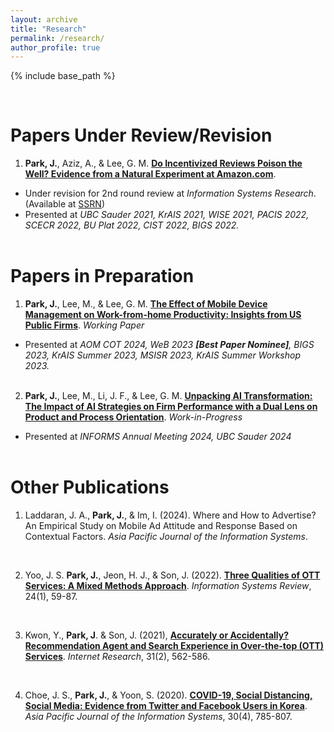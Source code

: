 ```yaml
---
layout: archive
title: "Research"
permalink: /research/
author_profile: true
---
```


{% include base_path %}

<br>

Papers Under Review/Revision
======
1. <b>Park, J.</b>, Aziz, A., & Lee, G. M. [<b>Do Incentivized Reviews Poison the Well? Evidence from a Natural Experiment at Amazon.com</b>](https://jaecheol-park.github.io/workingpapers/IncentivizedReviews).
  * Under revision for 2nd round review at <i>Information Systems Research</i>. (Available at [SSRN](https://papers.ssrn.com/abstract=4718932))
  * Presented at <i>UBC Sauder 2021, KrAIS 2021, WISE 2021, PACIS 2022, SCECR 2022, BU Plat 2022, CIST 2022, BIGS 2022.</i>
<br/><br/>

Papers in Preparation
======
1. <b>Park, J.</b>, Lee, M., & Lee, G. M. [<b>The Effect of Mobile Device Management on Work-from-home Productivity: Insights from US Public Firms</b>](https://jaecheol-park.github.io/workingpapers/MDM). <i>Working Paper</i>
  * Presented at <i>AOM COT 2024, WeB 2023 <b>[Best Paper Nominee]</b>, BIGS 2023, KrAIS Summer 2023, MSISR 2023, KrAIS Summer Workshop 2023.</i>
<br/><br/>
2. <b>Park, J.</b>, Lee, M., Li, J. F., & Lee, G. M. [<b>Unpacking AI Transformation: The Impact of AI Strategies on Firm Performance with a Dual Lens on Product and Process Orientation</b>](https://jaecheol-park.github.io/workingpapers/AIOrientation). <i>Work-in-Progress</i>
  * Presented at <i>INFORMS Annual Meeting 2024, UBC Sauder 2024</i>
<br/><br/>

Other Publications
======

1. Laddaran, J. A., <b>Park, J.</b>, & Im, I. (2024). Where and How to Advertise? An Empirical Study on Mobile Ad Attitude and Response Based on Contextual Factors. <i>Asia Pacific Journal of the Information Systems</i>.  
<br/>

2. Yoo, J. S. <b>Park, J.</b>, Jeon, H. J., & Son, J. (2022). [<b>Three Qualities of OTT Services: A Mixed Methods Approach</b>](https://www.earticle.net/Article/A408905). <i>Information Systems Review</i>, 24(1), 59-87.  
<br/>

3. Kwon, Y., <b>Park, J</b>. & Son, J. (2021), [<b>Accurately or Accidentally? Recommendation Agent and Search Experience in Over-the-top (OTT) Services</b>](https://www.emerald.com/insight/content/doi/10.1108/INTR-03-2020-0127/full/html). <i>Internet Research</i>, 31(2), 562-586.  
<br/>

4. Choe, J. S., <b>Park, J.</b>, & Yoon, S. (2020). [<b>COVID-19, Social Distancing, Social Media: Evidence from Twitter and Facebook Users in Korea</b>](https://www.earticle.net/Article/A387912). <i>Asia Pacific Journal of the Information Systems</i>, 30(4), 785-807.  
<br/>
